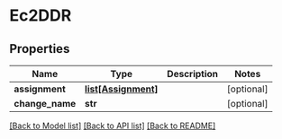 # Ec2DDR

## Properties
Name | Type | Description | Notes
------------ | ------------- | ------------- | -------------
**assignment** | [**list[Assignment]**](Assignment.md) |  | [optional] 
**change_name** | **str** |  | [optional] 

[[Back to Model list]](../README.md#documentation-for-models) [[Back to API list]](../README.md#documentation-for-api-endpoints) [[Back to README]](../README.md)


